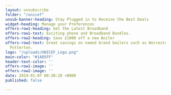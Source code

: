```yaml
---
layout: unsubscribe
folder: "/unicef"
unsub-banner-heading: Stay Plugged in to Receive the Best Deals
widget-heading: Manage your Preferences
offers-row1-heading: Get the Latest Broadband
offers-row1-text: Exciting phone and Broadband Bundles.
offers-row2-heading: Save £1000 off a new Boiler
offers-row2-text: Great savings on named brand boilers such as Worcestor, Bosch and
  Potterton.
logo: "/uploads/UNICEF_Logo.png"
main-color: "#1A85FF"
header-text-color: ''
offers-row1-image: ''
offers-row2-image: ''
date: 2019-01-07 09:30:28 +0000
published: false

---
```

